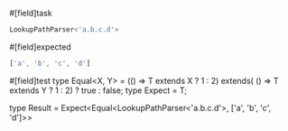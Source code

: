#[field]task
```ts
LookupPathParser<'a.b.c.d'>
```

#[field]expected
```ts
['a', 'b', 'c', 'd']
```

#[field]test
type Equal<X, Y> = (<T>() => T extends X ? 1 : 2) extends(
    <T>() => T extends Y ? 1 : 2) ? true : false;
type Expect<T extends true> = T;

type Result = Expect<Equal<LookupPathParser<'a.b.c.d'>, ['a', 'b', 'c', 'd']>>